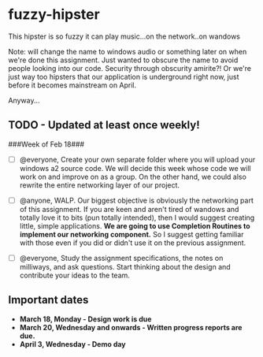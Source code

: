 fuzzy-hipster
=============

This hipster is so fuzzy it can play music...on the network..on wandows

Note: will change the name to windows audio or something later on when we're done this assignment. 
Just wanted to obscure the name to avoid people looking into our code. Security through obscurity amirite?! Or
we're just way too hipsters that our application is underground right now, just before it becomes mainstream on April.

Anyway...

TODO - Updated at least once weekly!
-----
###Week of Feb 18###
  - [ ] @everyone, Create your own separate folder where you will upload your windows a2 source code. We will
  decide this week whose code we will work on and improve on as a group. On the other hand, we could also
  rewrite the entire networking layer of our project.
  - [ ] @anyone, WALP. Our biggest objective is obviously the networking part of this assignment. If you
  are keen and aren't tired of wandows and totally love it to bits (pun totally intended), then I would suggest 
  creating little, simple applications. 
  **We are going to use Completion Routines to implement our networking component.**
  So I suggest getting familiar with those even if you did or didn't use it on the previous assignment.
  - [ ] @everyone, Study the assignment specifications, the notes on milliways, and ask questions. 
  Start thinking about the design and contribute your ideas to the team.


Important dates
----------------
- **March 18, Monday - Design work is due**
- **March 20, Wednesday and onwards - Written progress reports are due.**
- **April 3, Wednesday - Demo day**
